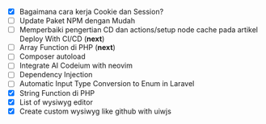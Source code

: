 - [x] Bagaimana cara kerja Cookie dan Session?
- [ ] Update Paket NPM dengan Mudah
- [ ] Memperbaiki pengertian CD dan actions/setup node cache pada artikel Deploy With CI/CD (**next**)
- [ ] Array Function di PHP (**next**)
- [ ] Composer autoload
- [ ] Integrate AI Codeium with neovim
- [ ] Dependency Injection
- [ ] Automatic Input Type Conversion to Enum in Laravel
- [x] String Function di PHP
- [x] List of wysiwyg editor
- [x] Create custom wysiwyg like github with uiwjs